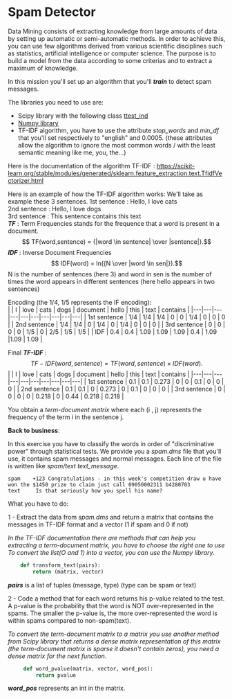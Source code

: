 # Spam Detector

Data Mining consists of extracting knowledge from large amounts of data by setting up automatic or semi-automatic methods.
In order to achieve this, you can use few algorithms derived from various scientific disciplines such as statistics, artificial intelligence or computer science. The purpose is to build a model from the data according to some criterias and to extract a maximum of knowledge.

In this mission you'll set up an algorithm that you'll ***train*** to detect spam messages.

The libraries you need to use are:

* Scipy library with the following class [ttest_ind](https://docs.scipy.org/doc/scipy/reference/generated/scipy.stats.ttest_ind.html)
* [Numpy library](http://www.numpy.org/)
* TF-IDF algorithm, you have to use the attribute _stop_words_  and _min_df_ that you'll set respectively to "english" and 0.0005. (these attributes allow the algorithm to ignore the most common words / with the least semantic meaning like me, you, the...)

Here is the documentation of the algorithm TF-IDF : <https://scikit-learn.org/stable/modules/generated/sklearn.feature_extraction.text.TfidfVectorizer.html>

Here is an example of how the TF-IDF algorithm works:
We'll take as example these 3 sentences.
   1st sentence  :  Hello, I love cats  
   2nd sentence  :  Hello, I love dogs  
   3rd sentence  :  This sentence contains this text  
***TF*** : Term Frequencies stands for the frequence that a word is present in a document.
   $$ TF(word,sentence) = {|word \in sentence| \over |sentence|}.$$
***IDF*** : Inverse Document Frequencies
$$ IDF(word) = ln({N \over |word \in sen|}).$$
N is the number of sentences (here 3) and word in sen is the number of times the word appears in different sentences (here hello appears in two sentences)

Encoding (the 1/4, 1/5 represents the IF encoding):  
 |   | I  | love  | cats  | dogs  | document  | hello  | this | text  | contains  |
 |---|---|---|---|---|---|---|---|---|---|
 | 1st sentence  | 1/4   |  1/4  |  1/4  |  0 | 0  | 1/4   | 0  | 0  | 0  |
 | 2nd sentence  | 1/4   | 1/4   | 0  | 1/4   |  0 |  1/4  |  0 |  0 |  0 |
 | 3rd sentence  |  0 | 0  | 0  | 0  | 1/5  | 0  | 2/5  | 1/5  | 1/5  |
 |    IDF       | 0.4 | 0.4 | 1.09 | 1.09 | 1.09 | 0.4 | 1.09 |1.09 | 1.09 |

Final ***TF-IDF*** :
$$ TF-IDF(word,sentence) = TF(word,sentence) \times IDF(word) .$$
|   | I  | love | cats  | dogs  | document  | hello  | this | text  | contains  |
 |---|---|---|---|---|---|---|---|---|---|
 | 1st sentence  | 0.1 | 0.1 |  0.273  |  0 | 0  | 0.1   | 0  | 0  | 0  |
 | 2nd sentence  | 0.1 | 0.1 | 0  | 0.273   |  0 |  0.1  |  0 |  0 |  0 |
 | 3rd sentence  |  0  |  0  | 0  | 0  | 0.218  | 0  | 0.44  | 0.218  | 0.218  |

You obtain a _term-document matrix_ where each (i , j) represents the frequency of the term i in the sentence j.

**Back to business**:

In this exercise you have to classify the words in order of "discriminative power" through statistical tests.
We provide you a _spam.dms_ file that you'll use, it contains spam messages and normal messages. Each line of the file is written like _spam/text text_message_.

    spam	+123 Congratulations - in this week's competition draw u have won the $1450 prize to claim just call 09050002311 b4280703
    text     Is that seriously how you spell his name?  

What you have to do:

1 - Extract the data from _spam.dms_ and return a matrix that contains the messages in TF-IDF format and a vector (1 if spam and 0 if not)

_In the TF-IDF documentation there are methods that can help you extracting a term-document matrix, you have to choose the right one to use_
_To convert the list(O and 1) into a vector, you can use the Numpy library._

``` python
    def transform_text(pairs):
        return (matrix, vector)

```

   ***pairs*** is a list of tuples (message, type) (type can be spam or text)

2 - Code a method that for each word returns his p-value related to the test.
    A p-value is the probability that the word is NOT over-represented in the spams. The smaller the p-value is,
    the more over-represented the word is within spams compared to non-spam(text).

_To convert the term-document matrix to a matrix you use another method from Scipy library that returns a dense matrix
representation of this matrix (the term-document matrix is sparse it doesn't contain zeros), you need a dense matrix for the next function._

   ``` python
        def word_pvalue(matrix, vector, word_pos):
            return pvalue
  ```

  ***word_pos*** represents an int in the matrix.